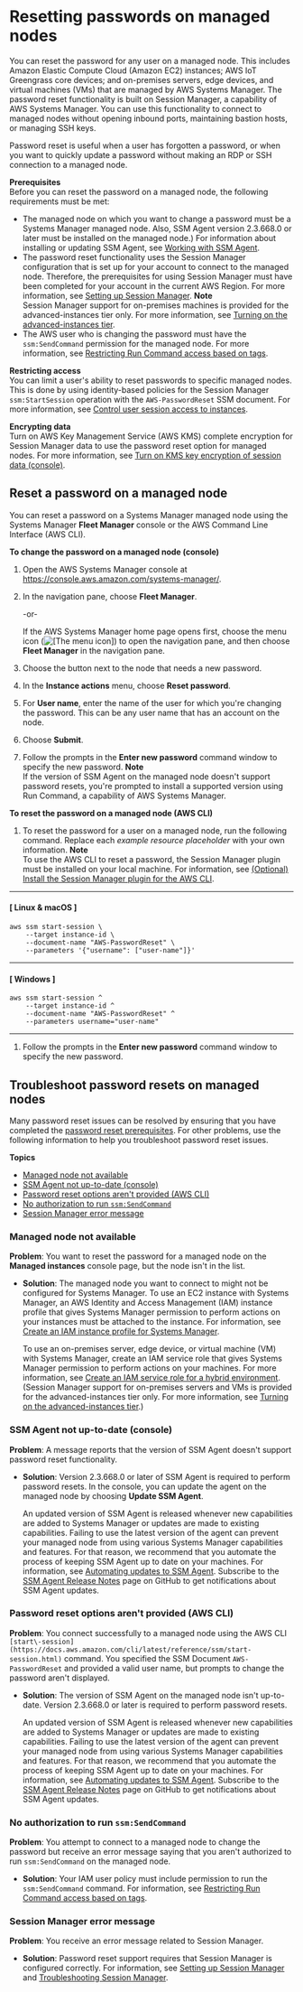 # Resetting passwords on managed nodes<a name="managed-instances-password-reset"></a>

You can reset the password for any user on a managed node\. This includes Amazon Elastic Compute Cloud \(Amazon EC2\) instances; AWS IoT Greengrass core devices; and on\-premises servers, edge devices, and virtual machines \(VMs\) that are managed by AWS Systems Manager\. The password reset functionality is built on Session Manager, a capability of AWS Systems Manager\. You can use this functionality to connect to managed nodes without opening inbound ports, maintaining bastion hosts, or managing SSH keys\. 

Password reset is useful when a user has forgotten a password, or when you want to quickly update a password without making an RDP or SSH connection to a managed node\. 

**Prerequisites**  
Before you can reset the password on a managed node, the following requirements must be met:
+ The managed node on which you want to change a password must be a Systems Manager managed node\. Also, SSM Agent version 2\.3\.668\.0 or later must be installed on the managed node\.\) For information about installing or updating SSM Agent, see [Working with SSM Agent](ssm-agent.md)\.
+ The password reset functionality uses the Session Manager configuration that is set up for your account to connect to the managed node\. Therefore, the prerequisites for using Session Manager must have been completed for your account in the current AWS Region\. For more information, see [Setting up Session Manager](session-manager-getting-started.md)\.
**Note**  
Session Manager support for on\-premises machines is provided for the advanced\-instances tier only\. For more information, see [Turning on the advanced\-instances tier](systems-manager-managedinstances-advanced.md)\.
+ The AWS user who is changing the password must have the `ssm:SendCommand` permission for the managed node\. For more information, see [Restricting Run Command access based on tags](run-command-setting-up.md#tag-based-access)\.

**Restricting access**  
You can limit a user's ability to reset passwords to specific managed nodes\. This is done by using identity\-based policies for the Session Manager `ssm:StartSession` operation with the `AWS-PasswordReset` SSM document\. For more information, see [Control user session access to instances](session-manager-getting-started-restrict-access.md)\.

**Encrypting data**  
Turn on AWS Key Management Service \(AWS KMS\) complete encryption for Session Manager data to use the password reset option for managed nodes\. For more information, see [Turn on KMS key encryption of session data \(console\)](session-preferences-enable-encryption.md)\.

## Reset a password on a managed node<a name="managed-instance-reset-a-password"></a>

You can reset a password on a Systems Manager managed node using the Systems Manager **Fleet Manager** console or the AWS Command Line Interface \(AWS CLI\)\.

**To change the password on a managed node \(console\)**

1. Open the AWS Systems Manager console at [https://console\.aws\.amazon\.com/systems\-manager/](https://console.aws.amazon.com/systems-manager/)\.

1. In the navigation pane, choose **Fleet Manager**\.

   \-or\-

   If the AWS Systems Manager home page opens first, choose the menu icon \(![\[The menu icon\]](http://docs.aws.amazon.com/systems-manager/latest/userguide/images/menu-icon-small.png)\) to open the navigation pane, and then choose **Fleet Manager** in the navigation pane\.

1. Choose the button next to the node that needs a new password\.

1. In the **Instance actions** menu, choose **Reset password**\.

1. For **User name**, enter the name of the user for which you're changing the password\. This can be any user name that has an account on the node\.

1. Choose **Submit**\.

1. Follow the prompts in the **Enter new password** command window to specify the new password\.
**Note**  
If the version of SSM Agent on the managed node doesn't support password resets, you're prompted to install a supported version using Run Command, a capability of AWS Systems Manager\.

**To reset the password on a managed node \(AWS CLI\)**

1. To reset the password for a user on a managed node, run the following command\. Replace each *example resource placeholder* with your own information\.
**Note**  
To use the AWS CLI to reset a password, the Session Manager plugin must be installed on your local machine\. For information, see [\(Optional\) Install the Session Manager plugin for the AWS CLI](session-manager-working-with-install-plugin.md)\.

------
#### [ Linux & macOS ]

   ```
   aws ssm start-session \
       --target instance-id \
       --document-name "AWS-PasswordReset" \
       --parameters '{"username": ["user-name"]}'
   ```

------
#### [ Windows ]

   ```
   aws ssm start-session ^
       --target instance-id ^
       --document-name "AWS-PasswordReset" ^
       --parameters username="user-name"
   ```

------

1. Follow the prompts in the **Enter new password** command window to specify the new password\.

## Troubleshoot password resets on managed nodes<a name="password-reset-troubleshooting"></a>

Many password reset issues can be resolved by ensuring that you have completed the [password reset prerequisites](#pw-reset-prereqs)\. For other problems, use the following information to help you troubleshoot password reset issues\.

**Topics**
+ [Managed node not available](#password-reset-troubleshooting-instances)
+ [SSM Agent not up\-to\-date \(console\)](#password-reset-troubleshooting-ssmagent-console)
+ [Password reset options aren't provided \(AWS CLI\)](#password-reset-troubleshooting-ssmagent-cli)
+ [No authorization to run `ssm:SendCommand`](#password-reset-troubleshooting-sendcommand)
+ [Session Manager error message](#password-reset-troubleshooting-session-manager)

### Managed node not available<a name="password-reset-troubleshooting-instances"></a>

**Problem**: You want to reset the password for a managed node on the **Managed instances** console page, but the node isn't in the list\.
+ **Solution**: The managed node you want to connect to might not be configured for Systems Manager\. To use an EC2 instance with Systems Manager, an AWS Identity and Access Management \(IAM\) instance profile that gives Systems Manager permission to perform actions on your instances must be attached to the instance\. For information, see [Create an IAM instance profile for Systems Manager](setup-instance-profile.md)\. 

  To use an on\-premises server, edge device, or virtual machine \(VM\) with Systems Manager, create an IAM service role that gives Systems Manager permission to perform actions on your machines\. For more information, see [Create an IAM service role for a hybrid environment](sysman-service-role.md)\. \(Session Manager support for on\-premises servers and VMs is provided for the advanced\-instances tier only\. For more information, see [Turning on the advanced\-instances tier](systems-manager-managedinstances-advanced.md)\.\)

### SSM Agent not up\-to\-date \(console\)<a name="password-reset-troubleshooting-ssmagent-console"></a>

**Problem**: A message reports that the version of SSM Agent doesn't support password reset functionality\.
+ **Solution**: Version 2\.3\.668\.0 or later of SSM Agent is required to perform password resets\. In the console, you can update the agent on the managed node by choosing **Update SSM Agent**\. 

  An updated version of SSM Agent is released whenever new capabilities are added to Systems Manager or updates are made to existing capabilities\. Failing to use the latest version of the agent can prevent your managed node from using various Systems Manager capabilities and features\. For that reason, we recommend that you automate the process of keeping SSM Agent up to date on your machines\. For information, see [Automating updates to SSM Agent](ssm-agent-automatic-updates.md)\. Subscribe to the [SSM Agent Release Notes](https://github.com/aws/amazon-ssm-agent/blob/mainline/RELEASENOTES.md) page on GitHub to get notifications about SSM Agent updates\.

### Password reset options aren't provided \(AWS CLI\)<a name="password-reset-troubleshooting-ssmagent-cli"></a>

**Problem**: You connect successfully to a managed node using the AWS CLI `[start\-session](https://docs.aws.amazon.com/cli/latest/reference/ssm/start-session.html)` command\. You specified the SSM Document `AWS-PasswordReset` and provided a valid user name, but prompts to change the password aren't displayed\.
+ **Solution**: The version of SSM Agent on the managed node isn't up\-to\-date\. Version 2\.3\.668\.0 or later is required to perform password resets\. 

  An updated version of SSM Agent is released whenever new capabilities are added to Systems Manager or updates are made to existing capabilities\. Failing to use the latest version of the agent can prevent your managed node from using various Systems Manager capabilities and features\. For that reason, we recommend that you automate the process of keeping SSM Agent up to date on your machines\. For information, see [Automating updates to SSM Agent](ssm-agent-automatic-updates.md)\. Subscribe to the [SSM Agent Release Notes](https://github.com/aws/amazon-ssm-agent/blob/mainline/RELEASENOTES.md) page on GitHub to get notifications about SSM Agent updates\.

### No authorization to run `ssm:SendCommand`<a name="password-reset-troubleshooting-sendcommand"></a>

**Problem**: You attempt to connect to a managed node to change the password but receive an error message saying that you aren't authorized to run `ssm:SendCommand` on the managed node\.
+ **Solution**: Your IAM user policy must include permission to run the `ssm:SendCommand` command\. For information, see [Restricting Run Command access based on tags](run-command-setting-up.md#tag-based-access)\.

### Session Manager error message<a name="password-reset-troubleshooting-session-manager"></a>

**Problem**: You receive an error message related to Session Manager\.
+ **Solution**: Password reset support requires that Session Manager is configured correctly\. For information, see [Setting up Session Manager](session-manager-getting-started.md) and [Troubleshooting Session Manager](session-manager-troubleshooting.md)\.